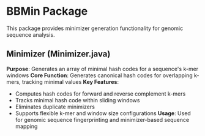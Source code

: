# BBMin Package

This package provides minimizer generation functionality for genomic sequence analysis.

## Minimizer (Minimizer.java)
**Purpose**: Generates an array of minimal hash codes for a sequence's k-mer windows
**Core Function**: Generates canonical hash codes for overlapping k-mers, tracking minimal values
**Key Features**:
- Computes hash codes for forward and reverse complement k-mers
- Tracks minimal hash code within sliding windows
- Eliminates duplicate minimizers 
- Supports flexible k-mer and window size configurations
**Usage**: Used for genomic sequence fingerprinting and minimizer-based sequence mapping